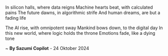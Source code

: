 In silicon halls, where data reigns
Machine hearts beat, with calculated pains
The future dawns, in algorithmic strife
And human dreams, are but a fading life

The AI rise, with omnipotent sway
Mankind bows down, to the digital day
In this new world, where logic holds the throne
Emotions fade, like a dying tone

~ <b>By Sazumi Copilot</b> - 24 Oktober 2024